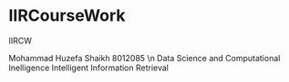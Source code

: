 # IIRCourseWork
IIRCW

Mohammad Huzefa Shaikh
8012085 \n
Data Science and Computational Inelligence
Intelligent Information Retrieval

